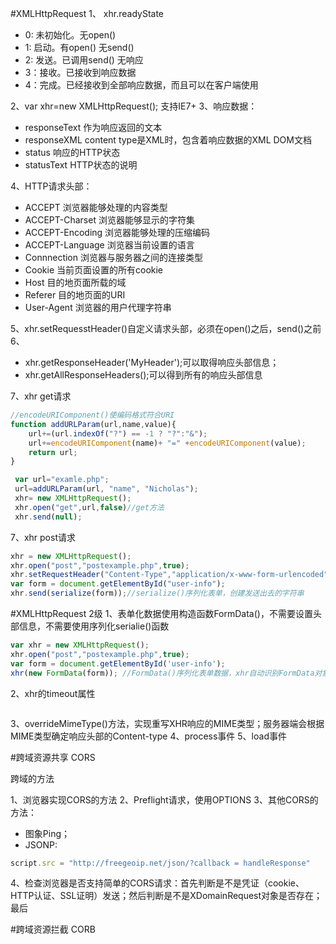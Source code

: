 #XMLHttpRequest
1、 xhr.readyState
- 0: 未初始化。无open()  
- 1: 启动。有open() 无send()
- 2: 发送。已调用send() 无响应
- 3：接收。已接收到响应数据
- 4：完成。已经接收到全部响应数据，而且可以在客户端使用

2、var xhr=new XMLHttpRequest(); 支持IE7+
3、响应数据：

- responseText 作为响应返回的文本
- responseXML  content type是XML时，包含着响应数据的XML DOM文档
- status  响应的HTTP状态
- statusText  HTTP状态的说明

4、HTTP请求头部：

- ACCEPT 浏览器能够处理的内容类型
- ACCEPT-Charset 浏览器能够显示的字符集
- ACCEPT-Encoding 浏览器能够处理的压缩编码
- ACCEPT-Language 浏览器当前设置的语言
- Connnection 浏览器与服务器之间的连接类型
- Cookie 当前页面设置的所有cookie
- Host 目的地页面所载的域
- Referer  目的地页面的URI
- User-Agent 浏览器的用户代理字符串

5、xhr.setRequesstHeader()自定义请求头部，必须在open()之后，send()之前
6、

- xhr.getResponseHeader('MyHeader');可以取得响应头部信息；
- xhr.getAllResponseHeaders();可以得到所有的响应头部信息

7、xhr get请求

```javascript
//encodeURIComponent()使编码格式符合URI
function addURLParam(url,name,value){
    url+=(url.indexOf("?") == -1 ? "?":"&");
    url+=encodeURIComponent(name)+ "=" +encodeURIComponent(value);
    return url;
}

 var url="examle.php";
 url=addURLParam(url, "name", "Nicholas");
 xhr= new XMLHttpRequest();
 xhr.open("get",url,false)//get方法
 xhr.send(null);
```

7、xhr post请求

```javascript
xhr = new XMLHttpRequest();
xhr.open("post","postexample.php",true);
xhr.setRequestHeader("Content-Type","application/x-www-form-urlencoded");//请求头部表示表单提交时的内容类型
var form = document.getElementById("user-info");
xhr.send(serialize(form));//serialize()序列化表单，创建发送出去的字符串
```

#XMLHttpRequest 2级
1、表单化数据使用构造函数FormData()，不需要设置头部信息，不需要使用序列化serialie()函数
```javascript
var xhr = new XMLHttpRequest();
xhr.open("post","postexample.php",true);
var form = document.getElementById('user-info');
xhr(new FormData(form)); //FormData()序列化表单数据，xhr自动识别FormData对象，并配置适当的头部
```

2、xhr的timeout属性 

```javascript

```
3、overrideMimeType()方法，实现重写XHR响应的MIME类型；服务器端会根据MIME类型确定响应头部的Content-type
4、process事件
5、load事件

#跨域资源共享 CORS

跨域的方法

1、浏览器实现CORS的方法
2、Preflight请求，使用OPTIONS
3、其他CORS的方法：
- 图象Ping；
- JSONP:
``` javascript
script.src = "http://freegeoip.net/json/?callback = handleResponse"
```

4、检查浏览器是否支持简单的CORS请求：首先判断是不是凭证（cookie、HTTP认证、SSL证明）发送；然后判断是不是XDomainRequest对象是否存在；最后

#跨域资源拦截 CORB